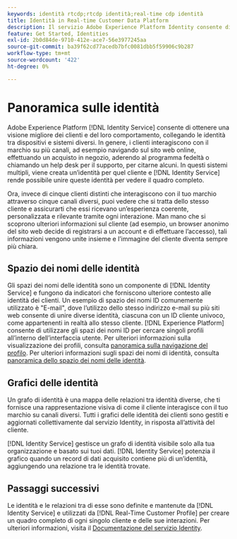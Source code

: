 ```yaml
---
keywords: identità rtcdp;rtcdp identità;real-time cdp identità
title: Identità in Real-time Customer Data Platform
description: Il servizio Adobe Experience Platform Identity consente di ottenere una migliore visione dei clienti e del loro comportamento, collegando le identità tra dispositivi e sistemi diversi.
feature: Get Started, Identities
exl-id: 2b0d84de-9710-412e-ace7-56e3977245aa
source-git-commit: ba39f62cd77acedb7bfc0081dbb5f59906c9b287
workflow-type: tm+mt
source-wordcount: '422'
ht-degree: 0%

---
```


# Panoramica sulle identità

Adobe Experience Platform [!DNL Identity Service] consente di ottenere una visione migliore dei clienti e del loro comportamento, collegando le identità tra dispositivi e sistemi diversi. In genere, i clienti interagiscono con il marchio su più canali, ad esempio navigando sul sito web online, effettuando un acquisto in negozio, aderendo al programma fedeltà o chiamando un help desk per il supporto, per citarne alcuni. In questi sistemi multipli, viene creata un’identità per quel cliente e [!DNL Identity Service] rende possibile unire queste identità per vedere il quadro completo.

Ora, invece di cinque clienti distinti che interagiscono con il tuo marchio attraverso cinque canali diversi, puoi vedere che si tratta dello stesso cliente e assicurarti che essi ricevano un’esperienza coerente, personalizzata e rilevante tramite ogni interazione. Man mano che si scoprono ulteriori informazioni sul cliente (ad esempio, un browser anonimo del sito web decide di registrarsi a un account e di effettuare l’accesso), tali informazioni vengono unite insieme e l’immagine del cliente diventa sempre più chiara.

## Spazio dei nomi delle identità

Gli spazi dei nomi delle identità sono un componente di [!DNL Identity Service] e fungono da indicatori che forniscono ulteriore contesto alle identità dei clienti. Un esempio di spazio dei nomi ID comunemente utilizzato è &quot;E-mail&quot;, dove l’utilizzo dello stesso indirizzo e-mail su più siti web consente di unire diverse identità, ciascuna con un ID cliente univoco, come appartenenti in realtà allo stesso cliente. [!DNL Experience Platform] consente di utilizzare gli spazi dei nomi ID per cercare singoli profili all’interno dell’interfaccia utente. Per ulteriori informazioni sulla visualizzazione dei profili, consulta [panoramica sulla navigazione del profilo](profile-browse.md). Per ulteriori informazioni sugli spazi dei nomi di identità, consulta [panoramica dello spazio dei nomi delle identità](../../identity-service/features/namespaces.md).

## Grafici delle identità

Un grafo di identità è una mappa delle relazioni tra identità diverse, che ti fornisce una rappresentazione visiva di come il cliente interagisce con il tuo marchio su canali diversi. Tutti i grafici delle identità dei clienti sono gestiti e aggiornati collettivamente dal servizio Identity, in risposta all’attività del cliente.

[!DNL Identity Service] gestisce un grafo di identità visibile solo alla tua organizzazione e basato sui tuoi dati. [!DNL Identity Service] potenzia il grafico quando un record di dati acquisito contiene più di un’identità, aggiungendo una relazione tra le identità trovate.

## Passaggi successivi

Le identità e le relazioni tra di esse sono definite e mantenute da [!DNL Identity Service] e utilizzati da [!DNL Real-Time Customer Profile] per creare un quadro completo di ogni singolo cliente e delle sue interazioni. Per ulteriori informazioni, visita il [Documentazione del servizio Identity](../../identity-service/home.md).

